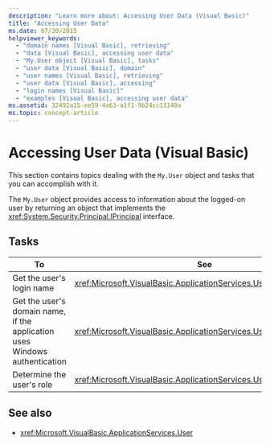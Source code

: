 ```yaml
---
description: "Learn more about: Accessing User Data (Visual Basic)"
title: "Accessing User Data"
ms.date: 07/20/2015
helpviewer_keywords: 
  - "domain names [Visual Basic], retrieving"
  - "data [Visual Basic], accessing user data"
  - "My.User object [Visual Basic], tasks"
  - "user data [Visual Basic], domain"
  - "user names [Visual Basic], retrieving"
  - "user data [Visual Basic], accessing"
  - "login names [Visual Basic]"
  - "examples [Visual Basic], accessing user data"
ms.assetid: 32492a15-ee59-4a63-a1f1-9b24cc13140a
ms.topic: concept-article
---
```

# Accessing User Data (Visual Basic)

This section contains topics dealing with the `My.User` object and tasks that you can accomplish with it.  
  
 The `My.User` object provides access to information about the logged-on user by returning an object that implements the <xref:System.Security.Principal.IPrincipal> interface.  
  
## Tasks  
  
|To|See|  
|--------|---------|  
|Get the user's login name|<xref:Microsoft.VisualBasic.ApplicationServices.User.Name%2A>|  
|Get the user's domain name, if the application uses Windows authentication|<xref:Microsoft.VisualBasic.ApplicationServices.User.CurrentPrincipal>|  
|Determine the user's role|<xref:Microsoft.VisualBasic.ApplicationServices.User.IsInRole%2A>|  
  
## See also

- <xref:Microsoft.VisualBasic.ApplicationServices.User>
